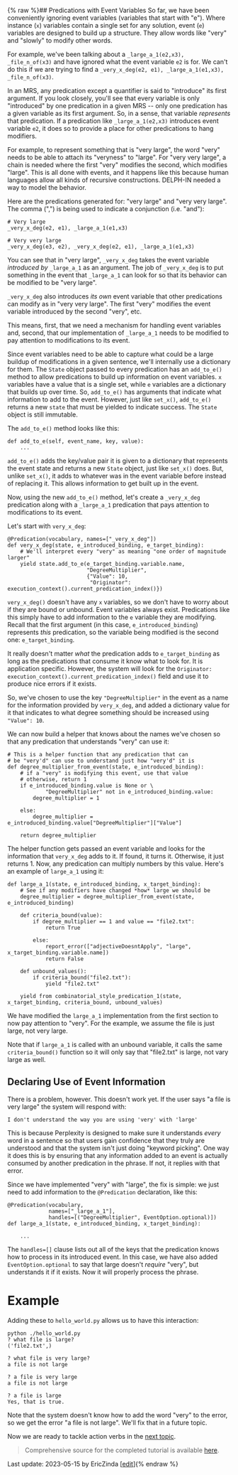 {% raw %}## Predications with Event Variables
So far, we have been conveniently ignoring event variables (variables that start with "e"). Where instance (`x`) variables contain a single set for any solution, event (`e`) variables are designed to build up a structure. They allow words like "very" and "slowly" to modify other words. 

For example, we've been talking about a `_large_a_1(e2,x3), _file_n_of(x3)` and have ignored what the event variable `e2` is for. We can't do this if we are trying to find a `_very_x_deg(e2, e1), _large_a_1(e1,x3), _file_n_of(x3)`.

In an MRS, any predication except a quantifier is said to "introduce" its first argument. If you look closely, you'll see that every variable is only "introduced" by one predication in a given MRS -- only one predication has a given variable as its first argument.  So, in a sense, that variable *represents* that predication.  If a predication like `_large_a_1(e2,x3)` introduces event variable `e2`, it does so to provide a place for other predications to hang modifiers.

For example, to represent something that is "very large", the word "very" needs to be able to attach its "veryness" to "large". For "very very large", a chain is needed where the first "very" modifies the second, which modifies "large". This is all done with events, and it happens like this because human languages allow all kinds of recursive constructions. DELPH-IN needed a way to model the behavior.

Here are the predications generated for: "very large" and "very very large". The comma (",") is being used to indicate a conjunction (i.e. "and"):

```
# Very large
_very_x_deg(e2, e1), _large_a_1(e1,x3)

# Very very large
_very_x_deg(e3, e2), _very_x_deg(e2, e1), _large_a_1(e1,x3)
```

You can see that in "very large", `_very_x_deg` takes the event variable *introduced by* `_large_a_1` as an argument. The job of `_very_x_deg` is to put something in the event that `_large_a_1` can look for so that its behavior can be modified to be "very large". 

`_very_x_deg` also introduces *its own* event variable that other predications can modify as in "very very large". The first "very" modifies the event variable introduced by the second "very", etc.

This means, first, that we need a mechanism for handling event variables and, second, that our implementation of `_large_a_1` needs to be modified to pay attention to modifications to its event.

Since event variables need to be able to capture what could be a large buildup of modifications in a given sentence, we'll internally use a dictionary for them. The `State` object passed to every predication has an `add_to_e()` method to allow predications to build up information on event variables.  `x` variables have a value that is a single set, while `e` variables are a dictionary that builds up over time. So, `add_to_e()` has arguments that indicate what information to add to the event. However, just like `set_x()`,  `add_to_e()` returns a new `state` that must be yielded to indicate success. The `State` object is still immutable.

The `add_to_e()` method looks like this:

```
def add_to_e(self, event_name, key, value):
    ...
```
`add_to_e()` adds the key/value pair it is given to a dictionary that represents the event state and returns a new `State` object, just like `set_x()` does. But, unlike `set_x()`, it adds to whatever was in the event variable before instead of replacing it. This allows information to get built up in the event.

Now, using the new `add_to_e()` method, let's create a `_very_x_deg` predication along with a `_large_a_1` predication that pays attention to modifications to its event.

Let's start with `very_x_deg`:
```
@Predication(vocabulary, names=["_very_x_deg"])
def very_x_deg(state, e_introduced_binding, e_target_binding):
    # We'll interpret every "very" as meaning "one order of magnitude larger"
    yield state.add_to_e(e_target_binding.variable.name, 
                         "DegreeMultiplier", 
                         {"Value": 10, 
                          "Originator": execution_context().current_predication_index()})
```
`very_x_deg()` doesn't have any `x` variables, so we don't have to worry about if they are bound or unbound. Event variables always exist. Predications like this simply have to add information to the `e` variable they are modifying. Recall that the first argument (in this case, `e_introduced_binding`) represents *this* predication, so the variable being modified is the second one: `e_target_binding`.

It really doesn't matter *what* the predication adds to `e_target_binding` as long as the predications that consume it know what to look for. It is application specific. However, the system will look for the `Originator: execution_context().current_predication_index()` field and use it to produce nice errors if it exists. 

So, we've chosen to use the key `"DegreeMultiplier"` in the event as a name for the information provided by `very_x_deg`, and added a dictionary value for it that indicates to what degree something should be increased using `"Value": 10`.

We can now build a helper that knows about the names we've chosen so that any predication that understands "very" can use it:

```
# This is a helper function that any predication that can
# be "very'd" can use to understand just how "very'd" it is
def degree_multiplier_from_event(state, e_introduced_binding):
    # if a "very" is modifying this event, use that value
    # otherwise, return 1
    if e_introduced_binding.value is None or \
            "DegreeMultiplier" not in e_introduced_binding.value:
        degree_multiplier = 1

    else:
        degree_multiplier = e_introduced_binding.value["DegreeMultiplier"]["Value"]

    return degree_multiplier
```

The helper function gets passed an event variable and looks for the information that `very_x_deg` adds to it. If found, it turns it. Otherwise, it just returns 1. Now, any predication can multiply numbers by this value.  Here's an example of `large_a_1` using it:

```
def large_a_1(state, e_introduced_binding, x_target_binding):
    # See if any modifiers have changed *how* large we should be
    degree_multiplier = degree_multiplier_from_event(state, e_introduced_binding)

    def criteria_bound(value):
        if degree_multiplier == 1 and value == "file2.txt":
            return True

        else:
            report_error(["adjectiveDoesntApply", "large", x_target_binding.variable.name])
            return False

    def unbound_values():
        if criteria_bound("file2.txt"):
            yield "file2.txt"

    yield from combinatorial_style_predication_1(state, x_target_binding, criteria_bound, unbound_values)
```
We have modified the `large_a_1` implementation from the first section to now pay attention to "very". For the example, we assume the file is just large, not very large.

Note that if `large_a_1` is called with an unbound variable, it calls the same `criteria_bound()` function so it will only say that "file2.txt" is large, not vary large as well.

## Declaring Use of Event Information
There is a problem, however. This doesn't work yet. If the user says "a file is very large" the system will respond with:

```
I don't understand the way you are using 'very' with 'large'
```

This is because Perplexity is designed to make sure it understands *every* word in a sentence so that users gain confidence that they truly are understood and that the system isn't just doing "keyword picking". One way it does this is by ensuring that any information added to an event is actually consumed by another predication in the phrase. If not, it replies with that error.

Since we have implemented "very" with "large", the fix is simple: we just need to add information to the `@Predication` declaration, like this:

```
@Predication(vocabulary, 
             names=["_large_a_1"], 
             handles=[("DegreeMultiplier", EventOption.optional)])
def large_a_1(state, e_introduced_binding, x_target_binding):

    ...
```

The `handles=[]` clause lists out all of the keys that the predication knows how to process in its introduced event. In this case, we have also added `EventOption.optional` to say that large doesn't *require* "very", but understands it if it exists. Now it will properly process the phrase.

# Example
Adding these to `hello_world.py` allows us to have this interaction:

```
python ./hello_world.py
? what file is large?
('file2.txt',)

? what file is very large?
a file is not large

? a file is very large
a file is not large

? a file is large
Yes, that is true.
```

Note that the system doesn't know how to add the word "very" to the error, so we get the error "a file is not large". We'll fix that in a future topic.

Now we are ready to tackle action verbs in the [next topic](https://blog.inductorsoftware.com/Perplexity/home/pxhowto/pxHowTo70ActionVerbs).

> Comprehensive source for the completed tutorial is available [here](https://github.com/EricZinda/Perplexity).


Last update: 2023-05-15 by EricZinda [[edit](https://github.com/EricZinda/Perplexity/edit/main/docs/pxHowTo/pxHowTo50EventPredications.md)]{% endraw %}